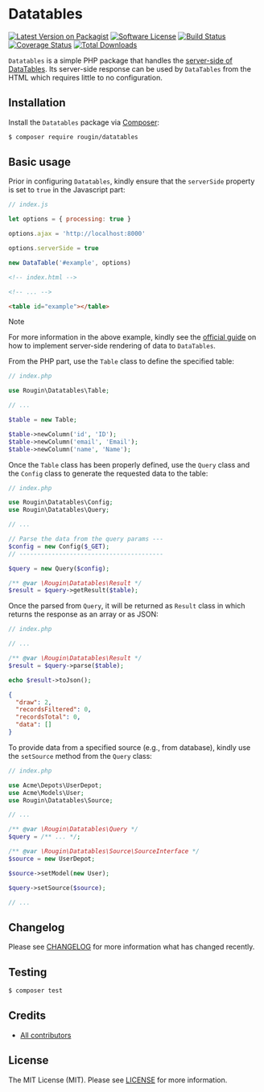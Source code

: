 # Datatables

[![Latest Version on Packagist][ico-version]][link-packagist]
[![Software License][ico-license]][link-license]
[![Build Status][ico-build]][link-build]
[![Coverage Status][ico-coverage]][link-coverage]
[![Total Downloads][ico-downloads]][link-downloads]

`Datatables` is a simple PHP package that handles the [server-side of DataTables](https://datatables.net/examples/data_sources/server_side.html). Its server-side response can be used by `DataTables` from the HTML which requires little to no configuration.

## Installation

Install the `Datatables` package via [Composer](https://getcomposer.org/):

``` bash
$ composer require rougin/datatables
```

## Basic usage

Prior in configuring `Datatables`, kindly ensure that the `serverSide` property is set to `true` in the Javascript part:

``` js
// index.js

let options = { processing: true }

options.ajax = 'http://localhost:8000'

options.serverSide = true

new DataTable('#example', options)
```

``` html
<!-- index.html -->

<!-- ... -->

<table id="example"></table>
```

> [!NOTE]
> For more information in the above example, kindly see the [official guide](https://datatables.net/examples/data_sources/server_side.html) on how to implement server-side rendering of data to `DataTables`.

From the PHP part, use the `Table` class to define the specified table:

``` php
// index.php

use Rougin\Datatables\Table;

// ...

$table = new Table;

$table->newColumn('id', 'ID');
$table->newColumn('email', 'Email');
$table->newColumn('name', 'Name');
```

Once the `Table` class has been properly defined, use the `Query` class and the `Config` class to generate the requested data to the table: 

``` php
// index.php

use Rougin\Datatables\Config;
use Rougin\Datatables\Query;

// ...

// Parse the data from the query params ---
$config = new Config($_GET);
// ----------------------------------------

$query = new Query($config);

/** @var \Rougin\Datatables\Result */
$result = $query->getResult($table);
```

Once the parsed from `Query`, it will be returned as `Result` class in which returns the response as an array or as JSON:

``` php
// index.php

// ...

/** @var \Rougin\Datatables\Result */
$result = $query->parse($table);

echo $result->toJson();
```

``` json
{
  "draw": 2,
  "recordsFiltered": 0,
  "recordsTotal": 0,
  "data": []
}
```

To provide data from a specified source (e.g., from database), kindly use the `setSource` method from the `Query` class:

``` php
// index.php

use Acme\Depots\UserDepot;
use Acme\Models\User;
use Rougin\Datatables\Source;

// ...

/** @var \Rougin\Datatables\Query */
$query = /** ... */;

/** @var \Rougin\Datatables\Source\SourceInterface */
$source = new UserDepot;

$source->setModel(new User);

$query->setSource($source);

// ...
```

## Changelog

Please see [CHANGELOG][link-changelog] for more information what has changed recently.

## Testing

``` bash
$ composer test
```

## Credits

- [All contributors][link-contributors]

## License

The MIT License (MIT). Please see [LICENSE][link-license] for more information.

[ico-build]: https://img.shields.io/github/actions/workflow/status/rougin/datatables/build.yml?style=flat-square
[ico-coverage]: https://img.shields.io/codecov/c/github/rougin/datatables?style=flat-square
[ico-downloads]: https://img.shields.io/packagist/dt/rougin/datatables.svg?style=flat-square
[ico-license]: https://img.shields.io/badge/license-MIT-brightgreen.svg?style=flat-square
[ico-version]: https://img.shields.io/packagist/v/rougin/datatables.svg?style=flat-square

[link-build]: https://github.com/rougin/datatables/actions
[link-changelog]: https://github.com/rougin/datatables/blob/master/CHANGELOG.md
[link-contributors]: https://github.com/rougin/datatables/contributors
[link-coverage]: https://app.codecov.io/gh/rougin/datatables
[link-downloads]: https://packagist.org/packages/rougin/datatables
[link-license]: https://github.com/rougin/datatables/blob/master/LICENSE.md
[link-packagist]: https://packagist.org/packages/rougin/datatables